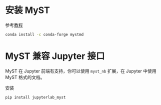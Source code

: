 # 安装 MyST

参考[教程](https://mystmd.org/guide/quickstart)
```bash
conda install -c conda-forge mystmd
```

# MyST 兼容 Jupyter 接口

MyST 在 Jupyter 前端有支持，你可以使用 `myst_nb` 扩展，在 Jupyter 中使用 MyST 格式的文档。

安装
```bash
pip install jupyterlab_myst
```
